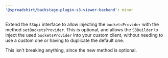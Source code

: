 ```yaml
---
'@spreadshirt/backstage-plugin-s3-viewer-backend': minor
---
```


Extend the `S3Api` interface to allow injecting the `bucketsProvider` with the method `setBucketsProvider`. This is optional, and allows the `S3Builder` to inject the used `bucketsProvider` into your custom client, without needing to use a custom one or having to duplicate the default one.

This isn't breaking anything, since the new method is optional.